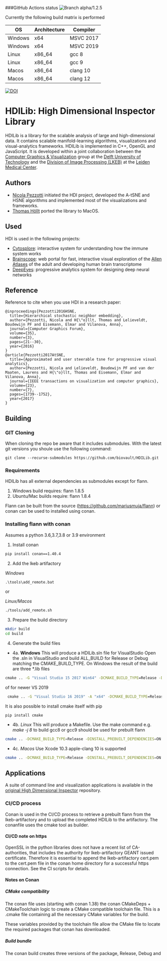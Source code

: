 ###GitHub Actions status
![Branch alpha/1.2.5](https://github.com/biovault/HDILib/actions/workflows/build.yml/badge.svg?branch=alpha%2F1.2.5)

Currently the following build matrix is performed

OS | Architecture | Compiler
--- | --- | ---
Windows | x64 | MSVC 2017
Windows | x64 | MSVC 2019
Linux | x86_64 | gcc 8
Linux | x86_64 | gcc 9
Macos | x86_64 | clang 10
Macos | x86_64 | clang 12

[![DOI](https://zenodo.org/badge/100361974.svg)](https://zenodo.org/badge/latestdoi/100361974)


# HDILib: High Dimensional Inspector Library
HDILib is a library for the scalable analysis of large and high-dimensional data.
It contains scalable manifold-learning algorithms, visualizations and visual-analytics frameworks.
HDILib is implemented in C++, OpenGL and JavaScript.
It is developed within a joint collaboration between the [Computer Graphics & Visualization](https://graphics.tudelft.nl/) group at the [Delft University of Technology](https://www.tudelft.nl) and the [Division of Image Processing (LKEB)](https://www.lumc.nl/org/radiologie/research/LKEB/) at the [Leiden Medical Center](https://www.lumc.nl/).

## Authors
- [Nicola Pezzotti](http://nicola17.github.io/) initiated the HDI project, developed the A-tSNE and HSNE algorithms and implemented most of the visualizations and frameworks.
- [Thomas Höllt](https://www.thomashollt.com/) ported the library to MacOS.

## Used
HDI is used in the following projects:
- [Cytosplore](https://www.cytosplore.org/): interactive system for understanding how the immune system works
- [Brainscope](http://www.brainscope.nl/brainscope): web portal for fast,
interactive visual exploration of the [Allen Atlases](http://www.brain-map.org/) of the adult and developing human brain
transcriptome
- [DeepEyes](https://graphics.tudelft.nl/Publications-new/2018/PHVLEV18/): progressive analytics system for designing deep neural networks

## Reference
Reference to cite when you use HDI in a research paper:

```
@inproceedings{Pezzotti2016HSNE,
  title={Hierarchical stochastic neighbor embedding},
  author={Pezzotti, Nicola and H{\"o}llt, Thomas and Lelieveldt, Boudewijn PF and Eisemann, Elmar and Vilanova, Anna},
  journal={Computer Graphics Forum},
  volume={35},
  number={3},
  pages={21--30},
  year={2016}
}
@article{Pezzotti2017AtSNE,
  title={Approximated and user steerable tsne for progressive visual analytics},
  author={Pezzotti, Nicola and Lelieveldt, Boudewijn PF and van der Maaten, Laurens and H{\"o}llt, Thomas and Eisemann, Elmar and Vilanova, Anna},
  journal={IEEE transactions on visualization and computer graphics},
  volume={23},
  number={7},
  pages={1739--1752},
  year={2017}
}
```

## Building

### GIT Cloning 
When cloning the repo be aware that it includes submodules. With the latest git versions you shoule use the following command:

```
git clone --recurse-submodules https://github.com/biovault/HDILib.git
```

### Requirements

HDILib has all external dependencies as submodules except for flann.

1. Windows build requires: flann 1.8.5
2. Ubuntu/Mac builds require: flann 1.8.4

Flann can be built from the source (https://github.com/mariusmuja/flann) or conan can be used to
installed using conan.

### Installing flann with conan

Assumes a python 3.6,3.7,3.8 or 3.9 environment

1. Install conan

 ```bash
 pip install conan==1.40.4
 ```

2. Add the lkeb artifactory

*Windows*

```cmd
.\tools\add_remote.bat
```

or

*Linux/Macos*
```cmd
./tools/add_remote.sh
```
3. Prepare the build directory

``` bash
mkdir build
cd build
```

4. Generate the build files

* 4a. **Windows**
This will produce a HDILib.sln file for VisualStudio
 Open the .sln in VisualStudio and build ALL_BUILD for Release or Debug matching the CMAKE_BUILD_TYPE.
     On Windows the result of the build are three *.lib files
```cmd
cmake .. -G "Visual Studio 15 2017 Win64" -DCMAKE_BUILD_TYPE=Release -DINSTALL_PREBUILT_DEPENDENCIES=ON
```

of for newer VS 2019

```cmd
 cmake .. -G "Visual Studio 16 2019" -A "x64" -DCMAKE_BUILD_TYPE=Release -DINSTALL_PREBUILT_DEPENDENCIES=ON
```

It is also possible to install cmake itself with pip

```
pip install cmake
```

* 4b. *Linux*
This will produce a Makefile. Use the make command e.g. *make -j 8* to build
gcc8 or gcc9 should be used for prebuilt flann

```bash
cmake .. -DCMAKE_BUILD_TYPE=Release -DINSTALL_PREBUILT_DEPENDENCIES=ON
```

* 4c. *Macos*
Use Xcode 10.3 apple-clang 10 is supported
```bash
cmake .. -DCMAKE_BUILD_TYPE=Release -DINSTALL_PREBUILT_DEPENDENCIES=ON
```

## Applications

A suite of command line and visualization applications is available in the [original High Dimensional Inspector](https://github.com/biovault/High-Dimensional-Inspector) repository.

### CI/CD process

Conan is used in the CI/CD process to retrieve a prebuilt flann from the lkeb-artifactory and to upload the completed HDILib to the artifactory. The conanfile uses the cmake tool as builder.


#### CI/CD note on https
OpenSSL in the python libraries does not have a recent list of CA-authorities, that includes the authority for lkeb-artifactory GEANT issued certificate. Therefore it is essential to append the lkeb-artifactory cert.pem to the cert.pem file in the conan home directory for a successful https connection. See the CI scripts for details.

#### Notes on Conan

##### CMake compatibility
The conan file uses (starting with conan 1.38) the conan CMakeDeps + CMakeToolchain logic to create a CMake compatible toolchain file. This is a .cmake file
containing all the necessary CMake variables for the build. 

These variables provided by the toolchain file allow the CMake file to locate the required packages that conan has downloaded.

##### Build bundle
The conan build creates three versions of the package, Release, Debug and 



